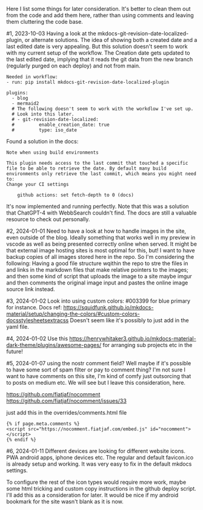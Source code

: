 Here I list some things for later consideration. It's better to clean them out from the code and add them here, rather than using comments and leaving them cluttering the code base.

#1, 2023-10-03
Having a look at the mkdocs-git-revision-date-localized-plugin, or alternate solutions. The idea of showing both a created date and a last edited date is very appealing. But this solution doesn't seem to work with my current setup of the workflow. The Creation date gets updated to the last edited date, implying that it reads the git data from the new branch (regularly purged on each deploy) and not from main.
```
Needed in workflow:
- run: pip install mkdocs-git-revision-date-localized-plugin

plugins:
  - blog
  - mermaid2
  # The following doesn't seem to work with the workdlow I've set up.
  # Look into this later.
  # - git-revision-date-localized:
  #         enable_creation_date: true
  #         type: iso_date
```

Found a solution in the docs:
```
Note when using build environments

This plugin needs access to the last commit that touched a specific file to be able to retrieve the date. By default many build environments only retrieve the last commit, which means you might need to:
Change your CI settings

    github actions: set fetch-depth to 0 (docs)
```
It's now implemented and running perfectly. Note that this was a solution that ChatGPT-4 with WebbSearch couldn't find. The docs are still a valuable resource to check out personally.

#2, 2024-01-01
Need to have a look at how to handle images in the site, even outside of the blog. Ideally something that works well in my preview in vscode as well as being presented correctly online when served. It might be that external image hosting sites is most optimal for this, but! I want to have backup copies of all images stored here in the repo. So I'm considering the following: Having a good file structure wqithin the repo to stre the files in and links in the markdown files that make relative pointers to the images; and then some kind of script that uploads the image to a site maybe imgur and then comments the original image input and pastes the online image source link instead.

#3, 2024-01-02
Look into using custom colors: #003399 for blue primary for instance. Docs ref: https://squidfunk.github.io/mkdocs-material/setup/changing-the-colors/#custom-colors-docsstylesheetsextracss Doesn't seem like it's possibly to just add in the yaml file.

#4, 2024-01-02
Use this https://henrywhitaker3.github.io/mkdocs-material-dark-theme/plugins/awesome-pages/ for arranging sub projects etc in the future!

#5, 2024-01-07
using the nostr comment field? Well maybe if it's possible to have some sort of spam filter or pay to comment thing? I'm not sure I want to have comments on this site, I'm kind of comfy just outsorcing that to posts on medium etc. We will see but I leave this consideration, here.
<script src="https://nocomment.fiatjaf.com/embed.js" id="nocomment"></script>
https://github.com/fiatjaf/nocomment
https://github.com/fiatjaf/nocomment/issues/33

just add this in the overrides/comments.html file
```
{% if page.meta.comments %}
<script src="https://nocomment.fiatjaf.com/embed.js" id="nocomment"></script>
{% endif %}
```

#6, 2024-01-11
Different devices are looking for different website icons. PWA android apps, iphone devices etc. The regular and default favicon.ico is already setup and working. It was very easy to fix in the default mkdocs settings.

To configure the rest of the icon types would require more work, maybe some html tricking and custom copy instructions in the github deploy script. I'll add this as a consideration for later. It would be nice if my android bookmark for the site wasn't blank as it is now.